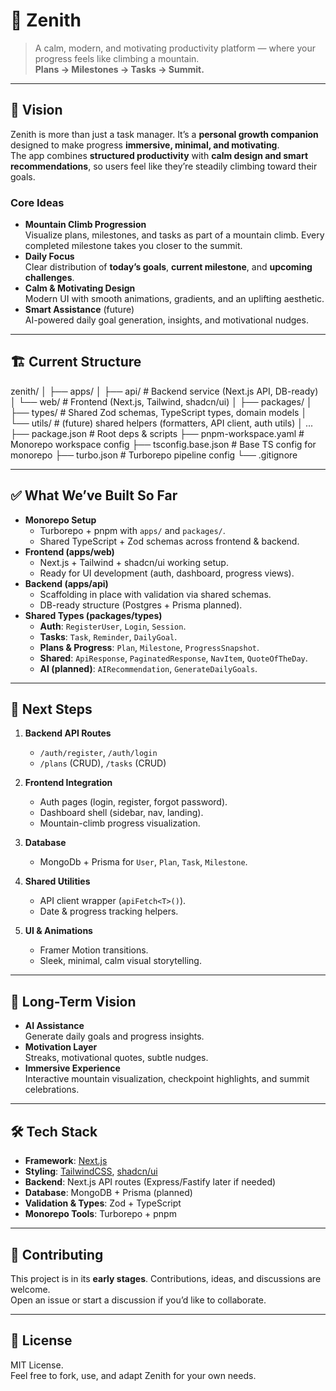 # 🌄 Zenith

> A calm, modern, and motivating productivity platform — where your progress feels like climbing a mountain.  
> **Plans → Milestones → Tasks → Summit.**

---

## 🚀 Vision

Zenith is more than just a task manager. It’s a **personal growth companion** designed to make progress **immersive, minimal, and motivating**.  
The app combines **structured productivity** with **calm design and smart recommendations**, so users feel like they’re steadily climbing toward their goals.

### Core Ideas
- **Mountain Climb Progression**  
  Visualize plans, milestones, and tasks as part of a mountain climb. Every completed milestone takes you closer to the summit.
- **Daily Focus**  
  Clear distribution of **today’s goals**, **current milestone**, and **upcoming challenges**.
- **Calm & Motivating Design**  
  Modern UI with smooth animations, gradients, and an uplifting aesthetic.
- **Smart Assistance** (future)  
  AI-powered daily goal generation, insights, and motivational nudges.

---

## 🏗 Current Structure

zenith/
│
├── apps/
│   ├── api/                  # Backend service (Next.js API, DB-ready)
│   └── web/                  # Frontend (Next.js, Tailwind, shadcn/ui)
│
├── packages/
│   ├── types/                # Shared Zod schemas, TypeScript types, domain models
│   └── utils/                # (future) shared helpers (formatters, API client, auth utils)
│   ...
├── package.json              # Root deps & scripts
├── pnpm-workspace.yaml       # Monorepo workspace config
├── tsconfig.base.json        # Base TS config for monorepo
├── turbo.json                # Turborepo pipeline config
└── .gitignore

---

## ✅ What We’ve Built So Far

- **Monorepo Setup**
  - Turborepo + pnpm with `apps/` and `packages/`.
  - Shared TypeScript + Zod schemas across frontend & backend.
- **Frontend (apps/web)**
  - Next.js + Tailwind + shadcn/ui working setup.
  - Ready for UI development (auth, dashboard, progress views).
- **Backend (apps/api)**
  - Scaffolding in place with validation via shared schemas.
  - DB-ready structure (Postgres + Prisma planned).
- **Shared Types (packages/types)**
  - **Auth**: `RegisterUser`, `Login`, `Session`.
  - **Tasks**: `Task`, `Reminder`, `DailyGoal`.
  - **Plans & Progress**: `Plan`, `Milestone`, `ProgressSnapshot`.
  - **Shared**: `ApiResponse`, `PaginatedResponse`, `NavItem`, `QuoteOfTheDay`.
  - **AI (planned)**: `AIRecommendation`, `GenerateDailyGoals`.

---

## 🔮 Next Steps

1. **Backend API Routes**
   - `/auth/register`, `/auth/login`
   - `/plans` (CRUD), `/tasks` (CRUD)

2. **Frontend Integration**
   - Auth pages (login, register, forgot password).
   - Dashboard shell (sidebar, nav, landing).
   - Mountain-climb progress visualization.

3. **Database**
   - MongoDb + Prisma for `User`, `Plan`, `Task`, `Milestone`.

4. **Shared Utilities**
   - API client wrapper (`apiFetch<T>()`).
   - Date & progress tracking helpers.

5. **UI & Animations**
   - Framer Motion transitions.
   - Sleek, minimal, calm visual storytelling.

---

## 🧠 Long-Term Vision

- **AI Assistance**  
  Generate daily goals and progress insights.
- **Motivation Layer**  
  Streaks, motivational quotes, subtle nudges.
- **Immersive Experience**  
  Interactive mountain visualization, checkpoint highlights, and summit celebrations.

---

## 🛠 Tech Stack

- **Framework**: [Next.js](https://nextjs.org/)  
- **Styling**: [TailwindCSS](https://tailwindcss.com/), [shadcn/ui](https://ui.shadcn.com/)  
- **Backend**: Next.js API routes (Express/Fastify later if needed)  
- **Database**: MongoDB + Prisma (planned)  
- **Validation & Types**: Zod + TypeScript  
- **Monorepo Tools**: Turborepo + pnpm  

---

## 🤝 Contributing

This project is in its **early stages**. Contributions, ideas, and discussions are welcome.  
Open an issue or start a discussion if you’d like to collaborate.

---

## 📜 License

MIT License.  
Feel free to fork, use, and adapt Zenith for your own needs.

